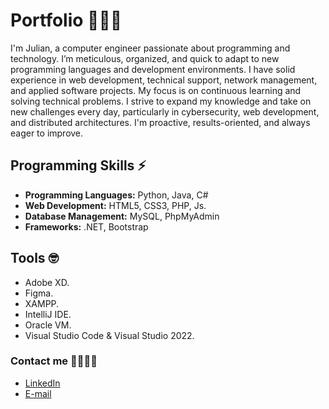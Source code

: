 # Portfolio 👨🏻‍💻
I'm Julian, a computer engineer passionate about programming and technology. I’m meticulous, organized, and quick to adapt to new programming languages and development environments. I have solid experience in web development, technical support, network management, and applied software projects. My focus is on continuous learning and solving technical problems. I strive to expand my knowledge and take on new challenges every day, particularly in cybersecurity, web development, and distributed architectures. I'm proactive, results-oriented, and always eager to improve.

## Programming Skills ⚡
- **Programming Languages:** Python, Java, C#
- **Web Development:** HTML5, CSS3, PHP, Js.
- **Database Management:** MySQL, PhpMyAdmin
- **Frameworks:** .NET, Bootstrap

## Tools 🤓
- Adobe XD.
- Figma.
- XAMPP.
- IntelliJ IDE.
- Oracle VM.
- Visual Studio Code & Visual Studio 2022.

### Contact me 🫱🏻‍🫲🏻
- [LinkedIn](https://www.linkedin.com/in/julhernz/)
- [E-mail](mailto:jjuli714@gmail.com)
